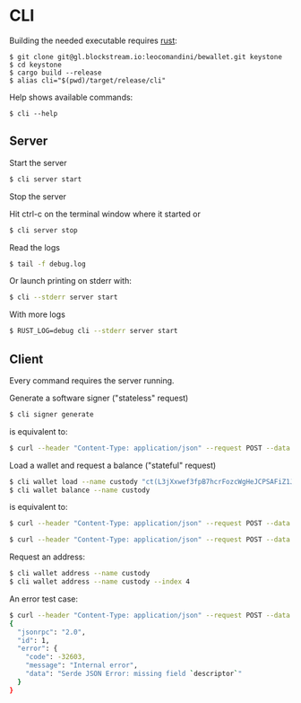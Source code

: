 # CLI

Building the needed executable requires [rust](https://www.rust-lang.org/tools/install):

```
$ git clone git@gl.blockstream.io:leocomandini/bewallet.git keystone
$ cd keystone
$ cargo build --release
$ alias cli="$(pwd)/target/release/cli"
```

Help shows available commands:

```
$ cli --help
```

## Server

Start the server

```sh
$ cli server start
```

Stop the server

Hit ctrl-c on the terminal window where it started or

```sh
$ cli server stop
```

Read the logs

```sh
$ tail -f debug.log
```

Or launch printing on stderr with:

```sh
$ cli --stderr server start
```

With more logs

```sh
$ RUST_LOG=debug cli --stderr server start
```

## Client

Every command requires the server running.

Generate a software signer ("stateless" request)

```sh
$ cli signer generate
```

is equivalent to:

```sh
$ curl --header "Content-Type: application/json" --request POST --data '{"method":"generate_signer","params":[],"id":1,"jsonrpc":"2.0"}' http://localhost:32111 -s
```

Load a wallet and request a balance ("stateful" request)


```sh
$ cli wallet load --name custody "ct(L3jXxwef3fpB7hcrFozcWgHeJCPSAFiZ1Ji2YJMPxceaGvy3PC1q,elwpkh(tpubD6NzVbkrYhZ4Was8nwnZi7eiWUNJq2LFpPSCMQLioUfUtT1e72GkRbmVeRAZc26j5MRUz2hRLsaVHJfs6L7ppNfLUrm9btQTuaEsLrT7D87/*))#lrwadl63"
$ cli wallet balance --name custody
```

is equivalent to:

```sh
$ curl --header "Content-Type: application/json" --request POST --data '{"method":"load_wallet","params":{"descriptor":"ct(L3jXxwef3fpB7hcrFozcWgHeJCPSAFiZ1Ji2YJMPxceaGvy3PC1q,elwpkh(tpubD6NzVbkrYhZ4Was8nwnZi7eiWUNJq2LFpPSCMQLioUfUtT1e72GkRbmVeRAZc26j5MRUz2hRLsaVHJfs6L7ppNfLUrm9btQTuaEsLrT7D87/*))#lrwadl63", "name": "custody"},"id":1,"jsonrpc":"2.0"}' http://localhost:32111 -s

$ curl --header "Content-Type: application/json" --request POST --data '{"method":"balance","params":{"name":"custody"},"id":1,"jsonrpc":"2.0"}' http://localhost:32111 -s | jq .result
```

Request an address:

```sh
$ cli wallet address --name custody
$ cli wallet address --name custody --index 4
```

An error test case:

```sh
$ curl --header "Content-Type: application/json" --request POST --data '{"method":"load_wallet","params":{"desc":"fake"},"id":1,"jsonrpc":"2.0"}' http://localhost:32111 -s | jq
{
  "jsonrpc": "2.0",
  "id": 1,
  "error": {
    "code": -32603,
    "message": "Internal error",
    "data": "Serde JSON Error: missing field `descriptor`"
  }
}
```
